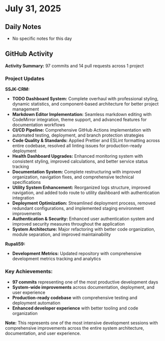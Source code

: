 ﻿# July 31, 2025

## Daily Notes

- No specific notes for this day

## GitHub Activity

**Activity Summary:** 97 commits and 14 pull requests across 1 project

### Project Updates

**SSJK-CRM:**
- **TODO Dashboard System:** Complete overhaul with professional styling, dynamic statistics, and component-based architecture for better project management
- **Markdown Editor Implementation:** Seamless markdown editing with CodeMirror integration, theme support, and advanced features for documentation workflows
- **CI/CD Pipeline:** Comprehensive GitHub Actions implementation with automated testing, deployment, and branch protection strategies
- **Code Quality & Standards:** Applied Prettier and ESLint formatting across entire codebase, resolved all linting issues for production-ready deployment
- **Health Dashboard Upgrades:** Enhanced monitoring system with consistent styling, improved calculations, and better service status tracking
- **Documentation System:** Complete restructuring with improved organization, navigation fixes, and comprehensive technical specifications
- **Utility System Enhancement:** Reorganized logs structure, improved navigation, and added todo route to utility dashboard with authentication integration
- **Deployment Optimization:** Streamlined deployment process, removed redundant configurations, and implemented staging environment improvements
- **Authentication & Security:** Enhanced user authentication system and improved security measures throughout the application
- **System Architecture:** Major refactoring with better code organization, module separation, and improved maintainability

**Rupali59:**
- **Development Metrics:** Updated repository with comprehensive development metrics tracking and analytics

### Key Achievements:
- **97 commits** representing one of the most productive development days
- **System-wide improvements** across documentation, deployment, and user experience
- **Production-ready codebase** with comprehensive testing and deployment automation
- **Enhanced developer experience** with better tooling and code organization

**Note:** This represents one of the most intensive development sessions with comprehensive improvements across the entire system architecture, documentation, and user experience.